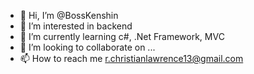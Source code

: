 - 👋 Hi, I’m @BossKenshin
- 👀 I’m interested in backend
- 🌱 I’m currently learning c#, .Net Framework, MVC
- 💞️ I’m looking to collaborate on ...
- 📫 How to reach me r.christianlawrence13@gmail.com

<!---
BossKenshin/BossKenshin is a ✨ special ✨ repository because its `README.md` (this file) appears on your GitHub profile.
You can click the Preview link to take a look at your changes.
--->
